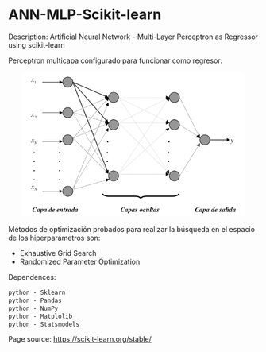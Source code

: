# ANN-MLP-Scikit-learn

Description: Artificial Neural Network - Multi-Layer Perceptron as Regressor using scikit-learn 


Perceptron multicapa configurado para funcionar como regresor:
<p align="center">
  <img width=450 src="mlp-network.png"/>
 </p>


Métodos de optimización probados para realizar la búsqueda en el espacio de los hiperparámetros son:
* Exhaustive Grid Search
* Randomized Parameter Optimization


Dependences:

    python - Sklearn
    python - Pandas
    python - NumPy
    python - Matplolib
    python - Statsmodels



Page source:
 https://scikit-learn.org/stable/
